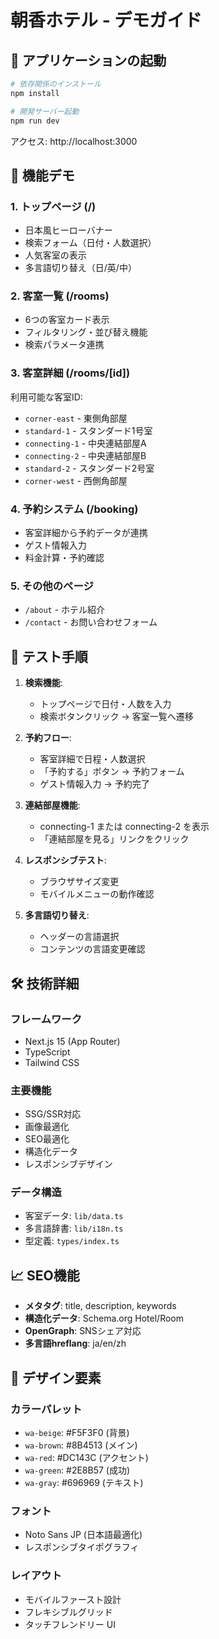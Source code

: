 # 朝香ホテル - デモガイド

## 🚀 アプリケーションの起動


```bash
# 依存関係のインストール
npm install

# 開発サーバー起動
npm run dev
```

アクセス: http://localhost:3000

## 📱 機能デモ

### 1. トップページ (/)
- 日本風ヒーローバナー
- 検索フォーム（日付・人数選択）
- 人気客室の表示
- 多言語切り替え（日/英/中）

### 2. 客室一覧 (/rooms)
- 6つの客室カード表示
- フィルタリング・並び替え機能
- 検索パラメータ連携

### 3. 客室詳細 (/rooms/[id])
利用可能な客室ID:
- `corner-east` - 東側角部屋
- `standard-1` - スタンダード1号室
- `connecting-1` - 中央連結部屋A
- `connecting-2` - 中央連結部屋B
- `standard-2` - スタンダード2号室  
- `corner-west` - 西側角部屋

### 4. 予約システム (/booking)
- 客室詳細から予約データが連携
- ゲスト情報入力
- 料金計算・予約確認

### 5. その他のページ
- `/about` - ホテル紹介
- `/contact` - お問い合わせフォーム

## 🎯 テスト手順

1. **検索機能**:
   - トップページで日付・人数を入力
   - 検索ボタンクリック → 客室一覧へ遷移

2. **予約フロー**:
   - 客室詳細で日程・人数選択
   - 「予約する」ボタン → 予約フォーム
   - ゲスト情報入力 → 予約完了

3. **連結部屋機能**:
   - connecting-1 または connecting-2 を表示
   - 「連結部屋を見る」リンクをクリック

4. **レスポンシブテスト**:
   - ブラウザサイズ変更
   - モバイルメニューの動作確認

5. **多言語切り替え**:
   - ヘッダーの言語選択
   - コンテンツの言語変更確認

## 🛠️ 技術詳細

### フレームワーク
- Next.js 15 (App Router)
- TypeScript
- Tailwind CSS

### 主要機能
- SSG/SSR対応
- 画像最適化
- SEO最適化
- 構造化データ
- レスポンシブデザイン

### データ構造
- 客室データ: `lib/data.ts`
- 多言語辞書: `lib/i18n.ts`
- 型定義: `types/index.ts`

## 📈 SEO機能

- **メタタグ**: title, description, keywords
- **構造化データ**: Schema.org Hotel/Room
- **OpenGraph**: SNSシェア対応
- **多言語hreflang**: ja/en/zh

## 🎨 デザイン要素

### カラーパレット
- `wa-beige`: #F5F3F0 (背景)
- `wa-brown`: #8B4513 (メイン)
- `wa-red`: #DC143C (アクセント)
- `wa-green`: #2E8B57 (成功)
- `wa-gray`: #696969 (テキスト)

### フォント
- Noto Sans JP (日本語最適化)
- レスポンシブタイポグラフィ

### レイアウト
- モバイルファースト設計
- フレキシブルグリッド
- タッチフレンドリー UI
